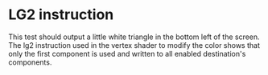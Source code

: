 # LG2 instruction

This test should output a little white triangle in the 
bottom left of the screen.
The lg2 instruction used in the vertex shader to modify
the color shows that only the first component is used
and written to all enabled destination's components.
